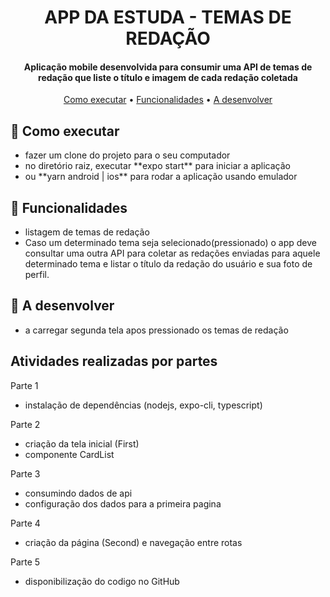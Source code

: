 <h1 align="center">
  APP DA ESTUDA - TEMAS DE REDAÇÃO
</h1>

<h4 align="center">Aplicação mobile desenvolvida para consumir uma API de temas de redação que liste o título e imagem
de cada redação coletada</h4>

<p align="center">
  <a href="#como-executar">Como executar</a> •
  <a href="#funcionalidades">Funcionalidades</a> •
  <a href="#a-desenvolver">A desenvolver</a>
</p>

## 🚀 Como executar
<ul>
  <li> fazer um clone do projeto para o seu computador </li>
  <li> no diretório raiz, executar **expo start** para iniciar a aplicação </li>
  <li> ou **yarn android | ios** para rodar a aplicação usando emulador </li>
</ul>

## 💬 Funcionalidades
<ul>
  <li>listagem de temas de redação</li>
  <li> Caso um determinado tema seja selecionado(pressionado) o app deve consultar uma outra
API para coletar as redações enviadas para aquele determinado tema e listar o título da
redação do usuário e sua foto de perfil. </li>
</ul>

## 🔧 A desenvolver
<ul>
  <li>a carregar segunda tela apos pressionado os temas de redação</li>
</ul>

## Atividades realizadas por partes
Parte 1
- instalação de dependências (nodejs, expo-cli, typescript)

Parte 2
- criação da tela inicial (First)
- componente CardList

Parte 3 
- consumindo dados de api
- configuração dos dados para a primeira pagina

Parte 4
- criação da página (Second) e navegação entre rotas

Parte 5
- disponibilização do codigo no GitHub
